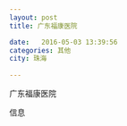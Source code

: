 ```yaml
--- 
layout: post 
title: 广东福康医院

date:   2016-05-03 13:39:56 
categories: 其他  
city: 珠海
  
--- 
```

   
广东福康医院

信息

